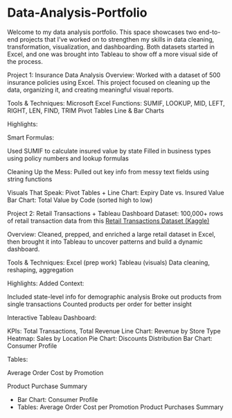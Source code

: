 # Data-Analysis-Portfolio

Welcome to my data analysis portfolio. This space showcases two end-to-end projects that I’ve worked on to strengthen my skills in data cleaning, transformation, visualization, and dashboarding. Both datasets started in Excel, and one was brought into Tableau to show off a more visual side of the process.

Project 1: Insurance Data Analysis
Overview:
Worked with a dataset of 500 insurance policies using Excel. This project focused on cleaning up the data, organizing it, and creating meaningful visual reports.

Tools & Techniques:
Microsoft Excel
Functions: SUMIF, LOOKUP, MID, LEFT, RIGHT, LEN, FIND, TRIM
Pivot Tables
Line & Bar Charts

Highlights:

Smart Formulas:

Used SUMIF to calculate insured value by state
Filled in business types using policy numbers and lookup formulas

Cleaning Up the Mess:
Pulled out key info from messy text fields using string functions

Visuals That Speak:
Pivot Tables +
Line Chart: Expiry Date vs. Insured Value
Bar Chart: Total Value by Code (sorted high to low)

Project 2: Retail Transactions + Tableau Dashboard
Dataset:
100,000+ rows of retail transaction data from this [Retail Transactions Dataset (Kaggle)](https://www.kaggle.com/datasets/prasad22/retail-transactions-dataset)

Overview:
Cleaned, prepped, and enriched a large retail dataset in Excel, then brought it into Tableau to uncover patterns and build a dynamic dashboard.

Tools & Techniques:
Excel (prep work)
Tableau (visuals)
Data cleaning, reshaping, aggregation

Highlights:
Added Context:

Included state-level info for demographic analysis
Broke out products from single transactions
Counted products per order for better insight

Interactive Tableau Dashboard:

KPIs: Total Transactions, Total Revenue
Line Chart: Revenue by Store Type
Heatmap: Sales by Location
Pie Chart: Discounts Distribution
Bar Chart: Consumer Profile

Tables:

Average Order Cost by Promotion

Product Purchase Summary
- Bar Chart: Consumer Profile
- Tables:
Average Order Cost per Promotion
Product Purchases Summary
